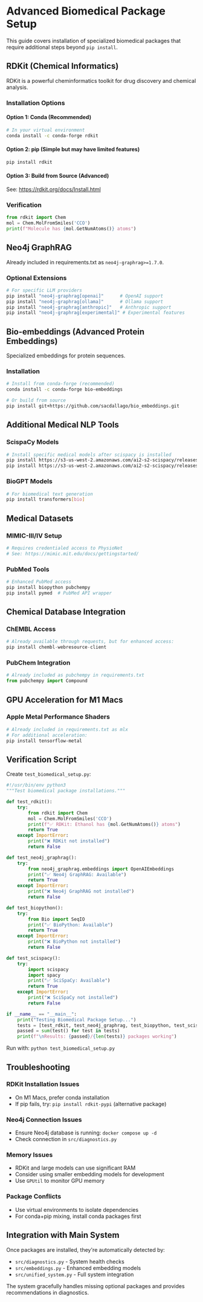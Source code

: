 # Advanced Biomedical Package Setup

This guide covers installation of specialized biomedical packages that require additional steps beyond `pip install`.

## RDKit (Chemical Informatics)

RDKit is a powerful cheminformatics toolkit for drug discovery and chemical analysis.

### Installation Options

#### Option 1: Conda (Recommended)
```bash
# In your virtual environment
conda install -c conda-forge rdkit
```

#### Option 2: pip (Simple but may have limited features)
```bash
pip install rdkit
```

#### Option 3: Build from Source (Advanced)
See: https://rdkit.org/docs/Install.html

### Verification
```python
from rdkit import Chem
mol = Chem.MolFromSmiles('CCO')
print(f"Molecule has {mol.GetNumAtoms()} atoms")
```

## Neo4j GraphRAG

Already included in requirements.txt as `neo4j-graphrag>=1.7.0`.

### Optional Extensions
```bash
# For specific LLM providers
pip install "neo4j-graphrag[openai]"      # OpenAI support
pip install "neo4j-graphrag[ollama]"      # Ollama support  
pip install "neo4j-graphrag[anthropic]"   # Anthropic support
pip install "neo4j-graphrag[experimental]" # Experimental features
```

## Bio-embeddings (Advanced Protein Embeddings)

Specialized embeddings for protein sequences.

### Installation
```bash
# Install from conda-forge (recommended)
conda install -c conda-forge bio-embeddings

# Or build from source
pip install git+https://github.com/sacdallago/bio_embeddings.git
```

## Additional Medical NLP Tools

### ScispaCy Models
```bash
# Install specific medical models after scispacy is installed
pip install https://s3-us-west-2.amazonaws.com/ai2-s2-scispacy/releases/v0.5.4/en_core_sci_sm-0.5.4.tar.gz
pip install https://s3-us-west-2.amazonaws.com/ai2-s2-scispacy/releases/v0.5.4/en_core_sci_md-0.5.4.tar.gz
```

### BioGPT Models
```bash
# For biomedical text generation
pip install transformers[bio]
```

## Medical Datasets

### MIMIC-III/IV Setup
```python
# Requires credentialed access to PhysioNet
# See: https://mimic.mit.edu/docs/gettingstarted/
```

### PubMed Tools
```bash
# Enhanced PubMed access
pip install biopython pubchempy
pip install pymed  # PubMed API wrapper
```

## Chemical Database Integration

### ChEMBL Access
```python
# Already available through requests, but for enhanced access:
pip install chembl-webresource-client
```

### PubChem Integration
```python
# Already included as pubchempy in requirements.txt
from pubchempy import Compound
```

## GPU Acceleration for M1 Macs

### Apple Metal Performance Shaders
```bash
# Already included in requirements.txt as mlx
# For additional acceleration:
pip install tensorflow-metal
```

## Verification Script

Create `test_biomedical_setup.py`:

```python
#!/usr/bin/env python3
"""Test biomedical package installations."""

def test_rdkit():
    try:
        from rdkit import Chem
        mol = Chem.MolFromSmiles('CCO')
        print(f"✅ RDKit: Ethanol has {mol.GetNumAtoms()} atoms")
        return True
    except ImportError:
        print("❌ RDKit not installed")
        return False

def test_neo4j_graphrag():
    try:
        from neo4j_graphrag.embeddings import OpenAIEmbeddings
        print("✅ Neo4j GraphRAG: Available")
        return True
    except ImportError:
        print("❌ Neo4j GraphRAG not installed")
        return False

def test_biopython():
    try:
        from Bio import SeqIO
        print("✅ BioPython: Available")
        return True
    except ImportError:
        print("❌ BioPython not installed")
        return False

def test_scispacy():
    try:
        import scispacy
        import spacy
        print("✅ SciSpaCy: Available")
        return True
    except ImportError:
        print("❌ SciSpaCy not installed")
        return False

if __name__ == "__main__":
    print("Testing Biomedical Package Setup...")
    tests = [test_rdkit, test_neo4j_graphrag, test_biopython, test_scispacy]
    passed = sum(test() for test in tests)
    print(f"\nResults: {passed}/{len(tests)} packages working")
```

Run with: `python test_biomedical_setup.py`

## Troubleshooting

### RDKit Installation Issues
- On M1 Macs, prefer conda installation
- If pip fails, try: `pip install rdkit-pypi` (alternative package)

### Neo4j Connection Issues  
- Ensure Neo4j database is running: `docker compose up -d`
- Check connection in `src/diagnostics.py`

### Memory Issues
- RDKit and large models can use significant RAM
- Consider using smaller embedding models for development
- Use `GPUtil` to monitor GPU memory

### Package Conflicts
- Use virtual environments to isolate dependencies
- For conda+pip mixing, install conda packages first

## Integration with Main System

Once packages are installed, they're automatically detected by:
- `src/diagnostics.py` - System health checks
- `src/embeddings.py` - Enhanced embedding models  
- `src/unified_system.py` - Full system integration

The system gracefully handles missing optional packages and provides recommendations in diagnostics. 